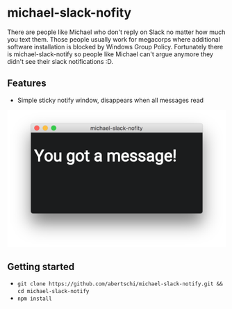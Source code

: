 # michael-slack-nofity

There are people like Michael who don't reply on Slack no matter how much you text them.
Those people usually work for megacorps where additional software installation is blocked by Windows Group Policy.
Fortunately there is michael-slack-notify so people like Michael can't argue anymore they didn't see their slack notifications :D.

## Features
- Simple sticky notify window, disappears when all messages read

![screenshot](ui.png)

## Getting started
- `git clone https://github.com/abertschi/michael-slack-notify.git && cd michael-slack-notify`
- `npm install`
